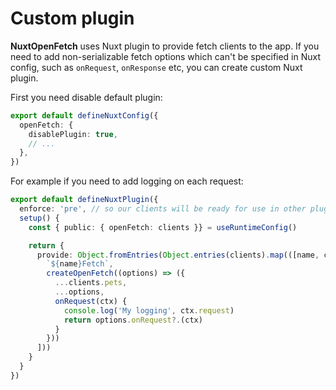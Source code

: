 # Custom plugin

**NuxtOpenFetch** uses Nuxt plugin to provide fetch clients to the app.
If you need to add non-serializable fetch options which can't be specified in Nuxt config, such as `onRequest`, `onResponse` etc, you can create custom Nuxt plugin.

First you need disable default plugin:
```ts
export default defineNuxtConfig({
  openFetch: {
    disablePlugin: true,
    // ...
  },
})
```

For example if you need to add logging on each request:
```ts
export default defineNuxtPlugin({
  enforce: 'pre', // so our clients will be ready for use in other plugins, Pinia stores etc.
  setup() {
    const { public: { openFetch: clients }} = useRuntimeConfig()

    return {
      provide: Object.fromEntries(Object.entries(clients).map(([name, client]) => [
        `${name}Fetch`,
        createOpenFetch((options) => ({
          ...clients.pets,
          ...options,
          onRequest(ctx) {
            console.log('My logging', ctx.request)
            return options.onRequest?.(ctx)
          }
        }))
      ]))
    }
  }
})
```
